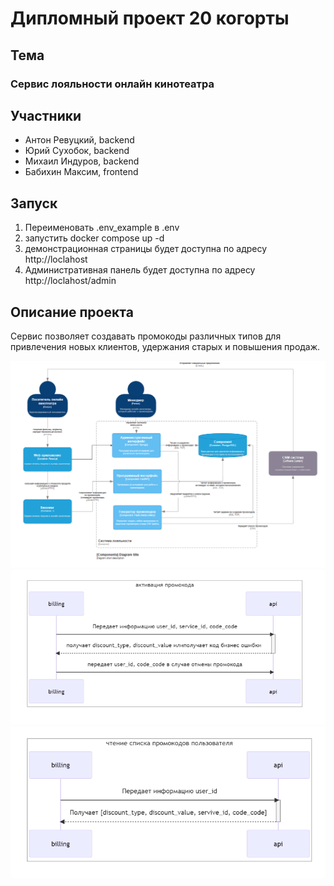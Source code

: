 # Дипломный проект 20 когорты 

## Тема
### Сервис лояльности онлайн кинотеатра

## Участники
* Антон Ревуцкий, backend
* Юрий Сухобок, backend
* Михаил Индуров, backend
* Бабихин Максим, frontend
  
  
## Запуск
1. Переименовать .env_example в .env
2. запустить docker compose up -d
3. демонстрационная страницы будет доступна по адресу http://loclahost
4. Административная панель будет доступна по адресу http://loclahost/admin


## Описание проекта

Сервис позволяет создавать промокоды различных типов для привлечения новых клиентов, удержания старых и повышения продаж.


![image](./docs/c4.png)
![image](./docs/seq1.png)
![image](./docs/seq2.png)


